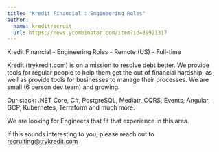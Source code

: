 ```yaml
---
title: "Kredit Financial : Engineering Roles"
author:
  name: kreditrecruit
  url: https://news.ycombinator.com/item?id=39921317
---
```

Kredit Financial - Engineering Roles - Remote (US) - Full-time

Kredit (trykredit.com) is on a mission to resolve debt better. We provide tools for regular people to help them get the out of financial hardship, as well as provide tools for businesses to manage their processes. We are small (6 person dev team) and growing.

Our stack: .NET Core, C#, PostgreSQL, Mediatr, CQRS, Events, Angular, GCP, Kubernetes, Terraform and much more.

We are looking for Engineers that fit that experience in this area.

If this sounds interesting to you, please reach out to recruiting@trykredit.com
